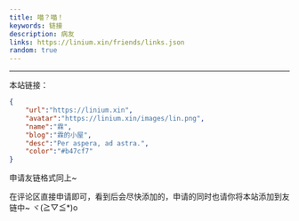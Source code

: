 ```yaml
---
title: 喵？喵！
keywords: 链接
description: 病友
links: https://linium.xin/friends/links.json
random: true
---
```


<YunLinks :links="frontmatter.links" :random="frontmatter.random" />

---

本站链接：

```json [link.json]
{
    "url":"https://linium.xin",
    "avatar":"https://linium.xin/images/lin.png",
    "name":"霖",
    "blog":"霖的小屋",
    "desc":"Per aspera, ad astra.",
    "color":"#b47cf7"
}
```

申请友链格式同上~

在评论区直接申请即可，看到后会尽快添加的，申请的同时也请你将本站添加到友链中~ ヾ(≧▽≦*)o
